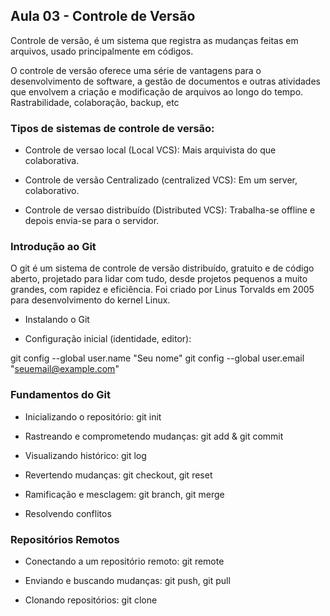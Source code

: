 <h2> Aula 03 - Controle de Versão </h2>

Controle de versão, é um sistema que registra as mudanças feitas em arquivos, usado principalmente em códigos.

O controle de versão oferece uma série de vantagens para o desenvolvimento de software, a gestão de documentos e outras atividades  que envolvem a criação e modificação de arquivos ao longo do tempo.
Rastrabilidade, colaboração, backup, etc

<h3> Tipos de sistemas de controle de versão: </h3>

- Controle de versao local (Local VCS): Mais arquivista do que colaborativa.

- Controle de versão Centralizado (centralized VCS): Em um server, colaborativo.

- Controle de versao distribuído (Distributed VCS): Trabalha-se offline e depois envia-se para o servidor.

<h3> Introdução ao Git </h3>

O git é um sistema de controle de versão distribuído, gratuito e de código aberto, projetado para lidar com tudo, desde projetos pequenos a muito grandes, com rapidez e eficiência. Foi criado por Linus Torvalds em 2005 para desenvolvimento do kernel Linux.

- Instalando o Git

- Configuração inicial (identidade, editor):

git config --global user.name "Seu nome"
git config --global user.email "seuemail@example.com"

<h3> Fundamentos do Git </h3>

- Inicializando o repositório: git init

- Rastreando e comprometendo mudanças: git add & git commit

- Visualizando histórico: git log

- Revertendo mudanças: git checkout, git reset

- Ramificação e mesclagem: git branch, git merge

- Resolvendo conflitos
 
<h3> Repositórios Remotos </h3>

- Conectando a um repositório remoto: git remote

- Enviando e buscando mudanças: git push, git pull

- Clonando repositórios: git clone
